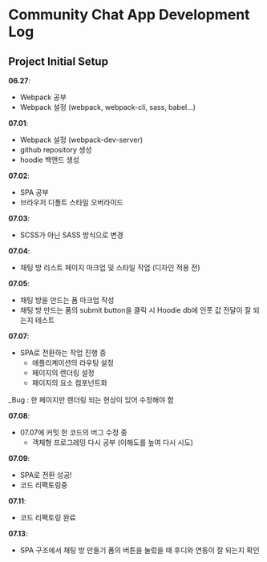 # Community Chat App Development Log

## Project Initial Setup

__06.27__:

- Webpack 공부
- Webpack 설정 (webpack, webpack-cli, sass, babel...)

__07.01__:

- Webpack 설정 (webpack-dev-server)
- github repository 생성
- hoodie 백앤드 생성

__07.02__:

- SPA 공부
- 브라우저 디폴트 스타일 오버라이드

__07.03__:

- SCSS가 아닌 SASS 방식으로 변경

__07.04__:

- 채팅 방 리스트 페이지 마크업 및 스타일 작업 (디자인 적용 전)

__07.05__:

- 채팅 방을 만드는 폼 마크업 작성
- 채팅 방 만드는 폼의 submit button을 클릭 시 Hoodie db에 인풋 값 전달이 잘 되는지 테스트

__07.07__:

- SPA로 전환하는 작업 진행 중
  - 애플리켸이션의 라우팅 설정
  - 페이지의 렌더링 설정
  - 패이지의 요소 컴포넌트화

_Bug : 한 페이지만 렌더링 되는 현상이 있어 수정해야 함

__07.08__:

- 07.07에 커밋 한 코드의 버그 수정 중
  - 객체형 프로그레밍 다시 공부 (이해도를 높여 다시 시도)

__07.09__:

- SPA로 전환 성공!
- 코드 리팩토링중

__07.11__:

- 코드 리팩토링 완료

__07.13__:

- SPA 구조에서 채팅 방 만들기 폼의 버튼을 눌렀을 때 후디와 연동이 잘 되는지 확인
